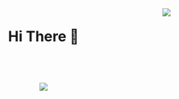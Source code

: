 <img align="right" src="https://visitor-badge.laobi.icu/badge?page_id=ojas98.ojas98" />

<h1 align ="center"; color = "#C0F700">
   Hi There 🤝
</h1>

<br/>
<h1 align="center">
 <img src="https://readme-typing-svg.herokuapp.com?font=Grape+Nuts&size=35&pause=1000&color=C0F700&center=true&vCenter=true&random=false&width=435&lines=I'm+Ojas+Balsotra" />
</h1>

